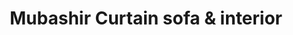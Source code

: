 ---
title: "Mubashir Curtain sofa & interior"
url: /karachi/mubashir-curtain-sofa-und-interior/
shop: Raumausstattung
---